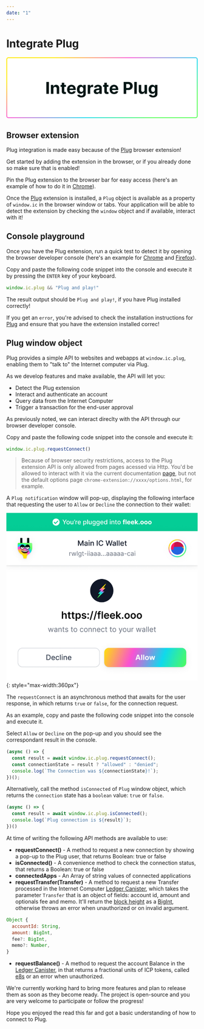 ```yaml
---
date: "1"
---
```

# Integrate Plug

![](imgs/integrate.png)

## Browser extension

Plug integration is made easy because of the [Plug](https://plugwallet.ooo/) browser extension!

Get started by adding the extension in the browser, or if you already done so make sure that is enabled!

Pin the Plug extension to the browser bar for easy access (here's an example of how to do it in [Chrome](https://support.google.com/chrome_webstore/answer/2664769?hl=en-GB)).

Once the [Plug](https://plugwallet.ooo/) extension is installed, a `Plug` object is available as a property of `window.ic` in the browser window or tabs. Your application will be able to detect the extension by checking the `window` object and if available, interact with it!

## Console playground

Once you have the Plug extension, run a quick test to detect it by opening the browser developer console (here's an example for [Chrome](https://developer.chrome.com/docs/devtools/open/) and [Firefox](https://developer.mozilla.org/en-US/docs/Tools/Browser_Console)).

Copy and paste the following code snippet into the console and execute it by pressing the `ENTER` key of your keyboard.

```js
window.ic.plug && "Plug and play!"
```

The result output should be `Plug and play!`, if you have Plug installed correctly!

If you get an `error`, you're advised to check the installation instructions for [Plug](https://plugwallet.ooo/) and ensure that you have the extension installed correc!

## Plug window object

Plug provides a simple API to websites and webapps at `window.ic.plug`, enabling them to "talk to" the Internet computer via Plug.

As we develop features and make available, the API will let you:

- Detect the Plug extension
- Interact and authenticate an account
- Query data from the Internet Computer
- Trigger a transaction for the end-user approval

As previously noted, we can interact direclty with the API through our browser developer console.

Copy and paste the following code snippet into the console and execute it:

```js
window.ic.plug.requestConnect()
```

> Because of browser security restrictions, access to the Plug extension API is only allowed from pages acessed via Http. You'd be allowed to interact with it via the current documentation [page](https://docs.plugwallet.ooo/getting-started/connect-to-plug/), but not the default options page `chrome-extension://xxxx/options.html`, for example.

A `Plug notification` window will pop-up, displaying the following interface that requesting the user to `Allow` or `Decline` the connection to their wallet:

![](imgs/app-connection.jpg){: style="max-width:360px"}

The `requestConnect` is an asynchronous method that awaits for the user response, in which returns `true` or `false`, for the connection request.

As an example, copy and paste the following code snippet into the console and execute it.

Select `Allow` or `Decline` on the pop-up and you should see the correspondant result in the console.

```js
(async () => {
  const result = await window.ic.plug.requestConnect();
  const connectionState = result ? "allowed" : "denied";
  console.log(`The Connection was ${connectionState}!`);
})();
```

Alternatively, call the method `isConnected` of `Plug` window object, which returns the `connection` state has a `boolean` value: `true` or `false`.

```js
(async () => {
  const result = await window.ic.plug.isConnected();
  console.log(`Plug connection is ${result}`);
})()
```

At time of writing the following API methods are available to use:

- **requestConnect()** - A method to request a new connection by showing a pop-up to the Plug user, that returns Boolean: true or false
- **isConnected()** - A convenience method to check the connection status, that returns a Boolean: true or false
- **connectedApps** - An Array of string values of connected applications
- **requestTransfer(Transfer)** - A method to request a new Transfer processed in the Internet Computer [Ledger Canister](https://sdk.dfinity.org/docs/integration/ledger-quick-start.html#_ledger_canister_overview), which takes the parameter `Transfer` that is an object of fields: account id, amount and optionals fee and memo. It'll return the [block height](https://medium.com/dfinity/achieving-consensus-on-the-internet-computer-ee9fbfbafcbc) as a [BigInt](https://developer.mozilla.org/en-US/docs/Web/JavaScript/Reference/Global_Objects/BigInt), otherwise throws an error when unauthorized or on invalid argument.

```js
Object {
  accountId: String,
  amount: BigInt,
  fee?: BigInt,
  memo?: Number,
}
```
- **requestBalance()** - A method to request the account Balance in the [Ledger Canister](https://sdk.dfinity.org/docs/integration/ledger-quick-start.html#_ledger_canister_overview), in that returns a fractional units of ICP tokens, called [e8s](https://sdk.dfinity.org/docs/token-holders/self-custody-quickstart.html) or an error when unauthorized.

We're currently working hard to bring more features and plan to release them as soon as they become ready. The project is open-source and you are very welcome to participate or follow the progress!

Hope you enjoyed the read this far and got a basic understanding of how to connect to Plug.